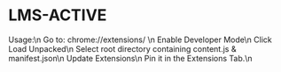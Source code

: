 # LMS-ACTIVE
Usage:\n
Go to: chrome://extensions/ \n
Enable Developer Mode\n
Click Load Unpacked\n
Select root directory containing content.js & manifest.json\n
Update Extensions\n
Pin it in the Extensions Tab.\n
